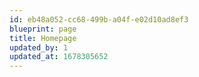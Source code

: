 ```yaml
---
id: eb48a052-cc68-499b-a04f-e02d10ad8ef3
blueprint: page
title: Homepage
updated_by: 1
updated_at: 1678305652
---
```

